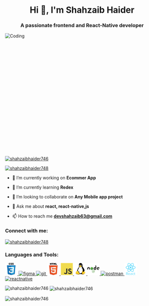 <h1 align="center">Hi 👋, I'm Shahzaib Haider</h1>
<h3 align="center">A passionate frontend and React-Native developer</h3>
<img height="400" width="1000" align="right" alt="Coding"  src="https://user-images.githubusercontent.com/86276393/196288089-dfcb900c-4a27-4f82-95dd-eb0233461bfa.gif" alt="shahzaibhaider746" /> 

<p align="left"> <a href="https://github.com/ryo-ma/github-profile-trophy"><img src="https://github-profile-trophy.vercel.app/?username=shahzaibhaider746" alt="shahzaibhaider746" /></a> </p>

<p align="left"> <a href="https://twitter.com/shahzaibhaider748" target="blank"><img src="https://img.shields.io/twitter/follow/shahzaibhaider748?logo=twitter&style=for-the-badge" alt="shahzaibhaider748" /></a> </p>

- 🔭 I’m currently working on **Ecommer App**

- 🌱 I’m currently learning **Redex**

- 👯 I’m looking to collaborate on **Any Mobile app project**

- 💬 Ask me about **react, react-native,js**

- 📫 How to reach me **devshahzaib63@gmail.com**

<h3 align="left">Connect with me:</h3>
<p align="left">
<a href="https://twitter.com/shahzaibhaider748" target="blank"><img align="center" src="https://raw.githubusercontent.com/rahuldkjain/github-profile-readme-generator/master/src/images/icons/Social/twitter.svg" alt="shahzaibhaider748" height="30" width="40" /></a>
</p>

<h3 align="left">Languages and Tools:</h3>
<p align="left"> <a href="https://www.w3schools.com/css/" target="_blank" rel="noreferrer"> <img src="https://raw.githubusercontent.com/devicons/devicon/master/icons/css3/css3-original-wordmark.svg" alt="css3" width="40" height="40"/> </a> <a href="https://www.figma.com/" target="_blank" rel="noreferrer"> <img src="https://www.vectorlogo.zone/logos/figma/figma-icon.svg" alt="figma" width="40" height="40"/> </a> <a href="https://git-scm.com/" target="_blank" rel="noreferrer"> <img src="https://www.vectorlogo.zone/logos/git-scm/git-scm-icon.svg" alt="git" width="40" height="40"/> </a> <a href="https://www.w3.org/html/" target="_blank" rel="noreferrer"> <img src="https://raw.githubusercontent.com/devicons/devicon/master/icons/html5/html5-original-wordmark.svg" alt="html5" width="40" height="40"/> </a> <a href="https://developer.mozilla.org/en-US/docs/Web/JavaScript" target="_blank" rel="noreferrer"> <img src="https://raw.githubusercontent.com/devicons/devicon/master/icons/javascript/javascript-original.svg" alt="javascript" width="40" height="40"/> </a> <a href="https://www.linux.org/" target="_blank" rel="noreferrer"> <img src="https://raw.githubusercontent.com/devicons/devicon/master/icons/linux/linux-original.svg" alt="linux" width="40" height="40"/> </a> <a href="https://nodejs.org" target="_blank" rel="noreferrer"> <img src="https://raw.githubusercontent.com/devicons/devicon/master/icons/nodejs/nodejs-original-wordmark.svg" alt="nodejs" width="40" height="40"/> </a> <a href="https://postman.com" target="_blank" rel="noreferrer"> <img src="https://www.vectorlogo.zone/logos/getpostman/getpostman-icon.svg" alt="postman" width="40" height="40"/> </a> <a href="https://reactjs.org/" target="_blank" rel="noreferrer"> <img src="https://raw.githubusercontent.com/devicons/devicon/master/icons/react/react-original-wordmark.svg" alt="react" width="40" height="40"/> </a> <a href="https://reactnative.dev/" target="_blank" rel="noreferrer"> <img src="https://reactnative.dev/img/header_logo.svg" alt="reactnative" width="40" height="40"/> </a> </p>

<p><img align="left" src="https://github-readme-stats.vercel.app/api/top-langs?username=shahzaibhaider746&show_icons=true&locale=en&layout=compact" alt="shahzaibhaider746" /></p>

<p>&nbsp;<img align="center" src="https://github-readme-stats.vercel.app/api?username=shahzaibhaider746&show_icons=true&locale=en" alt="shahzaibhaider746" /></p>

<p><img align="center" src="https://github-readme-streak-stats.herokuapp.com/?user=shahzaibhaider746&" alt="shahzaibhaider746" /></p>
